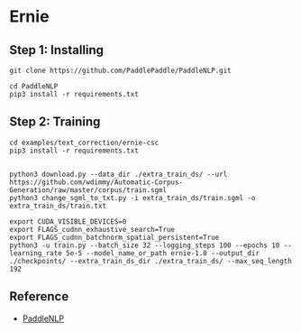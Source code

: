 # Ernie


## Step 1: Installing
```
git clone https://github.com/PaddlePaddle/PaddleNLP.git
```
```
cd PaddleNLP
pip3 install -r requirements.txt
```

## Step 2: Training
```
cd examples/text_correction/ernie-csc
pip3 install -r requirements.txt


python3 download.py --data_dir ./extra_train_ds/ --url https://github.com/wdimmy/Automatic-Corpus-Generation/raw/master/corpus/train.sgml
python3 change_sgml_to_txt.py -i extra_train_ds/train.sgml -o extra_train_ds/train.txt

export CUDA_VISIBLE_DEVICES=0
export FLAGS_cudnn_exhaustive_search=True
export FLAGS_cudnn_batchnorm_spatial_persistent=True
python3 -u train.py --batch_size 32 --logging_steps 100 --epochs 10 --learning_rate 5e-5 --model_name_or_path ernie-1.0 --output_dir ./checkpoints/ --extra_train_ds_dir ./extra_train_ds/ --max_seq_length 192
```

## Reference
- [PaddleNLP](https://github.com/PaddlePaddle/PaddleNLP)